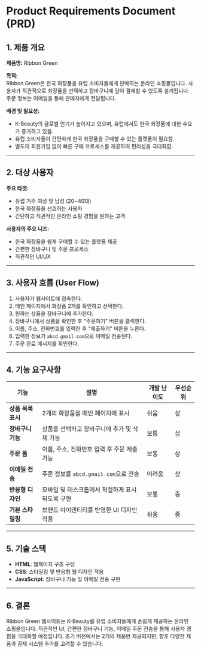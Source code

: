 # Product Requirements Document (PRD)

## 1. 제품 개요

**제품명:** Ribbon Green

**목적:**  
Ribbon Green은 한국 화장품을 유럽 소비자들에게 판매하는 온라인 쇼핑몰입니다. 사용자가 직관적으로 화장품을 선택하고 장바구니에 담아 결제할 수 있도록 설계됩니다. 주문 정보는 이메일을 통해 판매자에게 전달됩니다.

**배경 및 필요성:**  
- K-Beauty의 글로벌 인기가 높아지고 있으며, 유럽에서도 한국 화장품에 대한 수요가 증가하고 있음.
- 유럽 소비자들이 간편하게 한국 화장품을 구매할 수 있는 플랫폼이 필요함.
- 별도의 회원가입 없이 빠른 구매 프로세스를 제공하여 편리성을 극대화함.

---

## 2. 대상 사용자

**주요 타겟:**  
- 유럽 거주 여성 및 남성 (20~40대)
- 한국 화장품을 선호하는 사용자
- 간단하고 직관적인 온라인 쇼핑 경험을 원하는 고객

**사용자의 주요 니즈:**  
- 한국 화장품을 쉽게 구매할 수 있는 플랫폼 제공
- 간편한 장바구니 및 주문 프로세스
- 직관적인 UI/UX

---

## 3. 사용자 흐름 (User Flow)

1. 사용자가 웹사이트에 접속한다.
2. 메인 페이지에서 화장품 2개를 확인하고 선택한다.
3. 원하는 상품을 장바구니에 추가한다.
4. 장바구니에서 상품을 확인한 후 "주문하기" 버튼을 클릭한다.
5. 이름, 주소, 전화번호를 입력한 후 "제출하기" 버튼을 누른다.
6. 입력한 정보가 `abcd.gmail.com`으로 이메일 전송된다.
7. 주문 완료 메시지를 확인한다.

---

## 4. 기능 요구사항

| 기능 | 설명 | 개발 난이도 | 우선순위 |
|------|------|------------|--------|
| **상품 목록 표시** | 2개의 화장품을 메인 페이지에 표시 | 쉬움 | 상 |
| **장바구니 기능** | 상품을 선택하고 장바구니에 추가 및 삭제 가능 | 보통 | 상 |
| **주문 폼** | 이름, 주소, 전화번호 입력 후 주문 제출 가능 | 보통 | 상 |
| **이메일 전송** | 주문 정보를 `abcd.gmail.com`으로 전송 | 어려움 | 상 |
| **반응형 디자인** | 모바일 및 데스크톱에서 적절하게 표시되도록 구현 | 보통 | 중 |
| **기본 스타일링** | 브랜드 아이덴티티를 반영한 UI 디자인 적용 | 쉬움 | 중 |

---

## 5. 기술 스택

- **HTML**: 웹페이지 구조 구성
- **CSS**: 스타일링 및 반응형 웹 디자인 적용
- **JavaScript**: 장바구니 기능 및 이메일 전송 구현

---

## 6. 결론

Ribbon Green 웹사이트는 K-Beauty를 유럽 소비자들에게 손쉽게 제공하는 온라인 쇼핑몰입니다. 직관적인 UI, 간편한 장바구니 기능, 이메일 주문 전송을 통해 사용자 경험을 극대화할 예정입니다. 초기 버전에서는 2개의 제품만 제공되지만, 향후 다양한 제품과 결제 시스템 추가를 고려할 수 있습니다.
